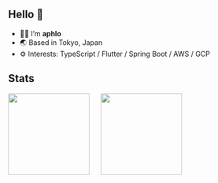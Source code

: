## Hello 👋

- 🧑‍💻 I’m **aphlo**
- 🌏 Based in Tokyo, Japan
- ⚙️ Interests: TypeScript / Flutter / Spring Boot / AWS / GCP

## Stats
<div style="display: flex; gap: 20px;">
  <a href="https://github.com/anuraghazra/github-readme-stats">
    <img align="left" height="165" src="https://github-readme-stats-clone-4ntg.vercel.app/api?username=aphlo&show_icons=true&count_private=true&custom_title=aphlo%27s%20Github%20Stats&theme=ambient_gradient" />
  </a>
  <a href="https://github.com/anuraghazra/github-readme-stats">
    <img align="left" height="165" src="https://github-readme-stats.vercel.app/api/top-langs/?username=aphlo&count_private=true&layout=compact&theme=ambient_gradient" />
  </a>
</div>

